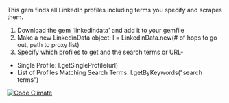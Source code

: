 This gem finds all LinkedIn profiles including terms you specify and scrapes them.

1. Download the gem 'linkedindata' and add it to your gemfile
2. Make a new LinkedinData object: l = LinkedinData.new(# of hops to go out, path to proxy list)
3. Specify which profiles to get and the search terms or URL-
  * Single Profile: l.getSingleProfile(url)
  * List of Profiles Matching Search Terms: l.getByKeywords("search terms")

[![Code Climate](https://codeclimate.com/github/TransparencyToolkit/LinkedInData/badges/gpa.svg)](https://codeclimate.com/github/TransparencyToolkit/LinkedInData)
